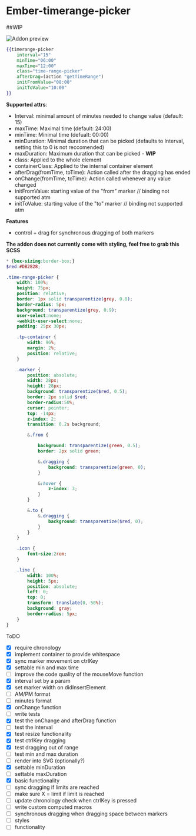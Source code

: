 # Ember-timerange-picker
##WIP

![Addon preview](https://i.imgur.com/rI5se3S.png)

```handlebars
{{timerange-picker
	interval="15"
	minTime="06:00"
	maxTime="12:00"
	class="time-range-picker"
	afterDrag=(action "getTimeRange") 
	initFromValue="08:00"
	initToValue="10:00"
}}
```

**Supported attrs**:
 - Interval: minimal amount of minutes needed to change value (default: 15)
 - maxTime: Maximal time (default: 24:00)
 - minTime: Minimal time (defualt: 00:00)
 - minDuration: Minimal duration that can be picked (defaults to Interval, setting this to 0 is not reccomended)
 - maxDuration: Maximum duration that can be picked - **WIP**
 - class: Applied to the whole element
 - containerClass: Applied to the internal container element
 - afterDrag(fromTime, toTime): Action called after the dragging has ended
 - onChange(fromTime, toTime): Action called whenever any value changed
 - initFromValue: starting value of the "from" marker // binding not supported atm
 - initToValue: starting value of the "to" marker // binding not supported atm

**Features**
 - control + drag for synchronous dragging of both markers


**The addon does not currently come with styling, feel free to grab this SCSS**
```scss
* {box-sizing:border-box;}
$red:#DB2828; 

.time-range-picker {
	width: 100%;
	height: 75px;
	position: relative;
	border: 1px solid transparentize(grey, 0.8);
	border-radius: 5px;
	background: transparentize(grey, 0.9);
	user-select:none;
	-webkit-user-select:none;
	padding: 25px 30px;

	.tp-container {
		width: 96%;
		margin: 2%;
		position: relative;
	}

	.marker {
		position: absolute;
		width: 28px;
		height: 28px;
		background: transparentize($red, 0.5);
		border: 2px solid $red;
		border-radius:50%;
		cursor: pointer;
		top: -14px;
		z-index: 2;
		transition: 0.2s background;

		&.from {

			background: transparentize(green, 0.5);
			border: 2px solid green;

			&.dragging {
				background: transparentize(green, 0);
			}

			&:hover {
				z-index: 3;
			}
		}

		&.to {
			&.dragging {
				background: transparentize($red, 0);
			}
		}
	}

	.icon {
		font-size:2rem;
	}

	.line {
		width: 100%;
		height: 5px;
		position: absolute;
		left: 0;
		top: 0;
		transform: translate(0,-50%);	
		background: gray;
		border-radius: 5px;
	}
}
```

ToDO

 - [x] require chronology
 - [x] implement container to provide whitespace
 - [x] sync marker movement on ctrlKey
 - [x] settable min and max time
 - [ ] improve the code quality of the mouseMove function
 - [x] interval set by a param
 - [x] set marker width on didInsertElement
 - [ ] AM/PM format
 - [ ] minutes format
 - [x] onChange function
 - [ ] write tests
  - [x] test the onChange and afterDrag function
  - [ ] test the interval
  - [x] test resize functionality
  - [x] test ctrlKey dragging
  - [x] test dragging out of range
  - [ ] test min and max duration
 - [ ] render into SVG (optionally?)
 - [x] settable minDuration
 - [ ] settable maxDuration
  - [x] basic functionality
  - [ ] sync dragging if limits are reached
  - [ ] make sure X = limit if limit is reached
 - [ ] update chronology check when ctrlKey is pressed
 - [ ] write custom computed macros
 - [ ] synchronous dragging when dragging space between markers
  - [ ] styles
  - [ ] functionality
